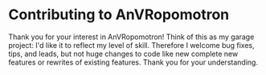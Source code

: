 # Contributing to AnVRopomotron
Thank you for your interest in AnVRopomotron! Think of this as my garage project: I'd like it to reflect my level of skill. Therefore I welcome bug fixes, tips, and leads, but not huge changes to code like new complete new features or rewrites of existing features. Thank you for your understanding. 